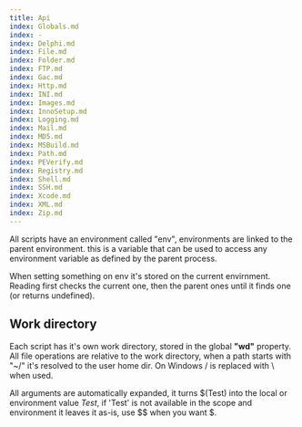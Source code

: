 ```yaml
---
title: Api
index: Globals.md
index: -
index: Delphi.md
index: File.md
index: Folder.md
index: FTP.md
index: Gac.md
index: Http.md
index: INI.md
index: Images.md
index: InnoSetup.md
index: Logging.md
index: Mail.md
index: MD5.md
index: MSBuild.md
index: Path.md
index: PEVerify.md
index: Registry.md
index: Shell.md
index: SSH.md
index: Xcode.md
index: XML.md
index: Zip.md
---
```


All scripts have an environment called "env", environments are linked to the parent environment. this is a variable that can be used to access any environment variable as defined by the parent process.

When setting something on env it's stored on the current envirnment. Reading first checks the current one, then the parent ones until it finds one (or returns undefined).


## Work directory

Each script has it's own work directory, stored in the global **"wd"** property. All file operations are relative to the work directory, when a path starts with "~/" it's resolved to the user home dir. On Windows / is replaced with \ when used.

All arguments are automatically expanded, it turns $(Test) into the local or environment value _Test_, if 'Test' is not available in the scope and environment it leaves it as-is, use $$ when you want $.
